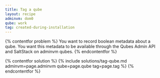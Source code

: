 ```yaml
---
title: Tag a qube
layout: recipe
adminvm: dom0
qube: work
tag: created-during-installation
---
```

{% contentfor problem %}
You want to record boolean metadata about a qube. You want this metadata to be available through the Qubes Admin API and SaltStack on adminvm qubes.
{% endcontentfor %}

{% contentfor solution %}
{% include solutions/tag-qube.md adminvm=page.adminvm qube=page.qube tag=page.tag %}
{% endcontentfor %}
